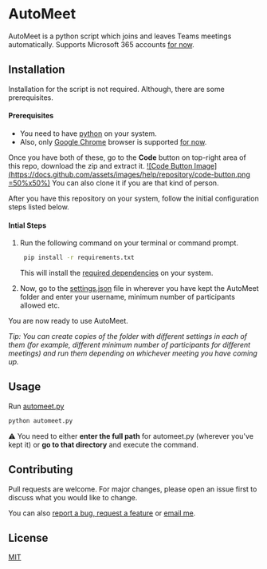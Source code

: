 # AutoMeet
AutoMeet is a python script which joins and leaves Teams meetings automatically. Supports Microsoft 365 accounts [for now](https://github.com/chinsingh/AutoMeet/issues/4). 

## Installation

Installation for the script is not required. Although, there are some prerequisites.

#### Prerequisites
* You need to have [python](https://www.python.org/downloads/) on your system.
* Also, only [Google Chrome](https://www.google.com/intl/en_in/chrome/) browser is supported [for now](https://github.com/chinsingh/AutoMeet/issues/2).

Once you have both of these, go to the **Code** button on top-right area of this repo, download the zip and extract it. [![Code Button Image](https://docs.github.com/assets/images/help/repository/code-button.png =50%x50%)](https://docs.github.com/en/github/creating-cloning-and-archiving-repositories/cloning-a-repository) You can also clone it if you are that kind of person.


After you have this repository on your system, follow the initial configuration steps listed below.

#### Intial Steps
1. Run the following command on your terminal or command prompt.
   ```bash
    pip install -r requirements.txt
   ```
   This will install the [required dependencies](https://github.com/chinsingh/AutoMeet/blob/master/requirements.txt) on your system.

2. Now, go to the [settings.json](https://github.com/chinsingh/AutoMeet/blob/master/settings.json) file in wherever you have kept the AutoMeet folder and enter your username, minimum number of participants allowed etc.

You are now ready to use AutoMeet.

*Tip: You can create copies of the folder with different settings in each of them (for example, different minimum number of participants for different meetings) and run them depending on whichever meeting you have coming up.*

## Usage

Run [automeet.py](https://github.com/chinsingh/AutoMeet/blob/master/automeet.py)
```bash
python automeet.py
```
:warning: You need to either **enter the full path** for automeet.py (wherever you've kept it) or **go to that directory** and execute the command.

## Contributing
Pull requests are welcome. For major changes, please open an issue first to discuss what you would like to change.

You can also [report a bug, request a feature](https://github.com/chinsingh/AutoMeet/issues/new/choose) or [email me](mailto:mr.chinmaysingh.gmail.com).


## License
[MIT](https://github.com/chinsingh/AutoMeet/blob/master/LICENSE.md)
